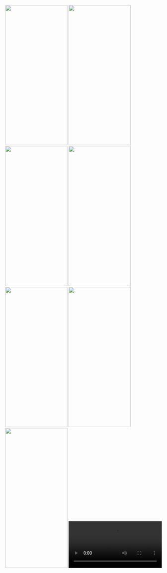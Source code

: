 <img src="https://github.com/user-attachments/assets/4641ca8a-9ce2-4b13-badd-7340ae2be29d" width="200px" height="450">
<img src="https://github.com/user-attachments/assets/a20eef7b-7328-4cab-8999-28457738e163" width="200px" height="450">
<img src="https://github.com/user-attachments/assets/722cbfa8-21ac-42f4-ab3b-0266f685d071" width="200px" height="450">
<img src="https://github.com/user-attachments/assets/1edf8be8-4893-4a69-94cc-bb5938eea917" width="200px" height="450">
<img src="https://github.com/user-attachments/assets/38ec94c8-75e4-4834-91af-6ca24c177d1f" width="200px" height="450">
<img src="https://github.com/user-attachments/assets/ca198a0c-45d1-4250-b1cf-33f5726a5403" width="200px" height="450">
<img src="https://github.com/user-attachments/assets/34976642-032e-4756-9262-047cf2938c62" width="200px" height="450">


<video src="https://github.com/user-attachments/assets/e712211c-c043-4806-b293-c2c40ea038d9">





